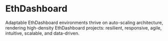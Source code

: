 # EthDashboard
Adaptable EthDashboard environments thrive on auto-scaling architecture, rendering high-density EthDashboard projects: resilient, responsive, agile, intuitive, scalable, and data-driven.
